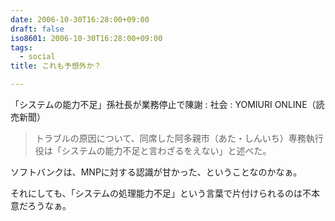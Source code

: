 ```yaml
---
date: 2006-10-30T16:28:00+09:00
draft: false
iso8601: 2006-10-30T16:28:00+09:00
tags:
  - social
title: これも予想外か？

---
```


「システムの能力不足」孫社長が業務停止で陳謝 : 社会 : YOMIURI ONLINE（読売新聞）

> トラブルの原因について、同席した阿多親市（あた・しんいち）専務執行役は「システムの能力不足と言わざるをえない」と述べた。

ソフトバンクは、MNPに対する認識が甘かった、ということなのかなぁ。

それにしても、「システムの処理能力不足」という言葉で片付けられるのは不本意だろうなぁ。
